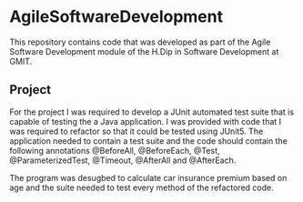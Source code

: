 # AgileSoftwareDevelopment

This repository contains code that was developed as part of the Agile Software Development module of the H.Dip in Software Development at GMIT.

## Project

For the project I was required to develop a JUnit automated test suite that is capable of testing the a Java application. I was provided with code that I was required to refactor so that it could be tested using JUnit5. The application needed to contain a test suite and the code should contain the following annotations @BeforeAll, @BeforeEach, @Test, @ParameterizedTest, @Timeout, @AfterAll and @AfterEach. 

The program was desugbed to calculate car insurance premium based on age and the suite needed to test every method of the refactored code.

